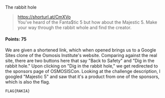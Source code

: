 The rabbit hole
> https://shorturl.at/CmXVo  
You've heard of the Fanta$tic 5 but how about the Majestic 5. Make your way through the rabbit whole and find the creator.

#### Points: 75

We are given a shortened link, which when opened brings us to a Google Sites clone of the Osmosis Institute's website. Comparing against the real site, there are two buttons here that say "Back to Safety" and "Dig in the rabbit hole." Upon clicking on "Dig in the rabbit hole," we get redirected to the sponsors page of OSMOSISCon. Looking at the challenge description, I googled "Majestic 5" and saw that it's a product from one of the sponsors, which is also the flag.


`FLAG{RAKIA}`
